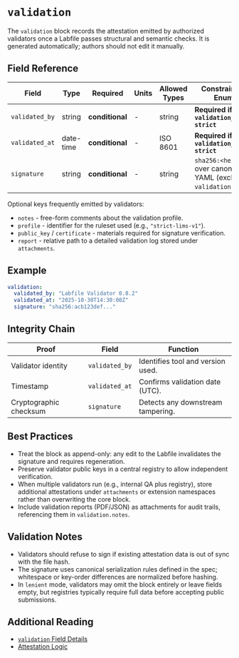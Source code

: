 # `validation`

The `validation` block records the attestation emitted by authorized validators once a Labfile passes structural and semantic checks. It is generated automatically; authors should not edit it manually.

## Field Reference

| Field          | Type      | Required        | Units | Allowed Types | Constraints / Enum                                           | Example                     |
| -------------- | --------- | --------------- | ----- | ------------- | ------------------------------------------------------------ | --------------------------- |
| `validated_by` | string    | **conditional** | -     | string        | **Required if `validation_mode: strict`**                    | `"Labfile Validator 0.8.2"` |
| `validated_at` | date-time | **conditional** | -     | ISO 8601      | **Required if `validation_mode: strict`**                    | `"2025-10-30T14:30:00Z"`    |
| `signature`    | string    | **conditional** | -     | string        | `sha256:<hex>` over canonical YAML (excluding `validation:`) | `"sha256:acb123def..."`     |

Optional keys frequently emitted by validators:

- `notes` - free-form comments about the validation profile.
- `profile` - identifier for the ruleset used (e.g., `"strict-lims-v1"`).
- `public_key` / `certificate` - materials required for signature verification.
- `report` - relative path to a detailed validation log stored under `attachments`.

## Example

```yaml
validation:
  validated_by: "Labfile Validator 0.8.2"
  validated_at: "2025-10-30T14:30:00Z"
  signature: "sha256:acb123def..."
```

## Integrity Chain

| Proof                  | Field          | Function                          |
| ---------------------- | -------------- | --------------------------------- |
| Validator identity     | `validated_by` | Identifies tool and version used. |
| Timestamp              | `validated_at` | Confirms validation date (UTC).   |
| Cryptographic checksum | `signature`    | Detects any downstream tampering. |

## Best Practices

- Treat the block as append-only: any edit to the Labfile invalidates the signature and requires regeneration.
- Preserve validator public keys in a central registry to allow independent verification.
- When multiple validators run (e.g., internal QA plus registry), store additional attestations under `attachments` or extension namespaces rather than overwriting the core block.
- Include validation reports (PDF/JSON) as attachments for audit trails, referencing them in `validation.notes`.

## Validation Notes

- Validators should refuse to sign if existing attestation data is out of sync with the file hash.
- The signature uses canonical serialization rules defined in the spec; whitespace or key-order differences are normalized before hashing.
- In `lenient` mode, validators may omit the block entirely or leave fields empty, but registries typically require full data before accepting public submissions.

## Additional Reading

- [`validation` Field Details](../index.md#610-validation-and-validation_mode)
- [Attestation Logic](../index.md#612-validation-metadata-and-attestation-logic)
